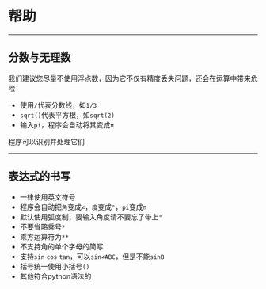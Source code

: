 # 帮助

---
## 分数与无理数
我们建议您尽量不使用浮点数，因为它不仅有精度丢失问题，还会在运算中带来危险
- 使用`/`代表分数线，如`1/3`
- `sqrt()`代表平方根，如`sqrt(2)`
- 输入`pi`，程序会自动将其变成`π`

程序可以识别并处理它们

---
## 表达式的书写
- 一律使用英文符号
- 程序会自动把`角`变成`∠`，`度`变成`°`，`pi`变成`π`
- 默认使用弧度制，要输入角度请不要忘了带上`°`
- 不要省略乘号`*`
- 乘方运算符为`**`
- 不支持角的单个字母的简写
- 支持`sin` `cos` `tan`，可以`sin∠ABC`，但是不能`sinB`
- 括号统一使用小括号`()`
- 其他符合python语法的